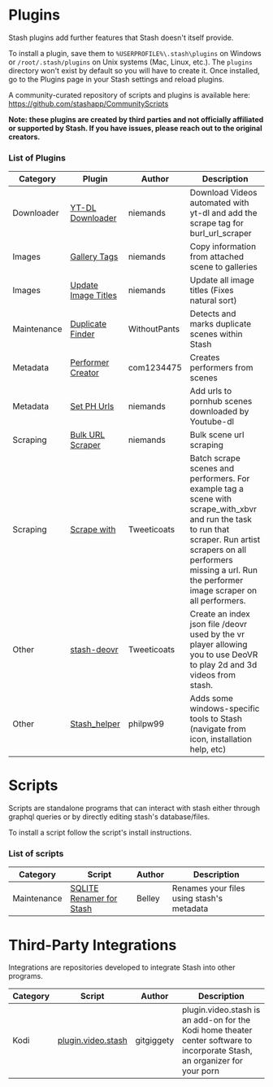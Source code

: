 # Plugins
Stash plugins add further features that Stash doesn't itself provide.

To install a plugin, save them to `%USERPROFILE%\.stash\plugins` on Windows or `/root/.stash/plugins` on Unix systems (Mac, Linux, etc.). The `plugins` directory won't exist by default so you will have to create it. Once installed, go to the Plugins page in your Stash settings and reload plugins.

A community-curated repository of scripts and plugins is available here: https://github.com/stashapp/CommunityScripts

**Note: these plugins are created by third parties and not officially affiliated or supported by Stash.  If you have issues, please reach out to the original creators.**

### List of Plugins

Category | Plugin | Author | Description
-|-|-|-
Downloader | [YT-DL Downloader](https://github.com/niemands/StashPlugins) | niemands | Download Videos automated with yt-dl and add the scrape tag for burl_url_scraper |
Images | [Gallery Tags](https://github.com/niemands/StashPlugins) | niemands | Copy information from attached scene to galleries   |
Images | [Update Image Titles](https://github.com/niemands/StashPlugins) | niemands | Update all image titles (Fixes natural sort)        |
Maintenance | [Duplicate Finder](https://github.com/WithoutPants/stash-plugin-duplicate-finder) | WithoutPants | Detects and marks duplicate scenes within Stash
Metadata | [Performer Creator](https://github.com/com1234475/stash-plugin-performer-creator) | com1234475 | Creates performers from scenes
Metadata | [Set PH Urls](https://github.com/niemands/StashPlugins) | niemands | Add urls to pornhub scenes downloaded by Youtube-dl |
Scraping | [Bulk URL Scraper](https://github.com/niemands/StashPlugins) | niemands | Bulk scene url scraping                             |
Scraping | [Scrape with](https://github.com/Tweeticoats/stash-plugin-scrape_with)|Tweeticoats | Batch scrape scenes and performers. For example tag a scene with scrape_with_xbvr and run the task to run that scraper. Run artist scrapers on all performers missing a url. Run the performer image scraper on all performers.
Other  | [stash-deovr](https://github.com/Tweeticoats/stash-deovr) | Tweeticoats | Create an index json file /deovr used by the vr player allowing you to use DeoVR to play 2d and 3d videos from stash.
Other | [Stash_helper](https://github.com/philpw99/Stash_Helper) | philpw99 | Adds some windows-specific tools to Stash (navigate from icon, installation help, etc)

# Scripts
Scripts are standalone programs that can interact with stash either through graphql queries or by directly editing stash's database/files.

To install a script follow the script's install instructions.

### List of scripts

Category | Script | Author | Description
-|-|-|-
Maintenance | [SQLITE Renamer for Stash](https://github.com/Belleyy/Stash-Renamer-Python) | Belley  | Renames your files using stash's metadata

# Third-Party Integrations
Integrations are repositories developed to integrate Stash into other programs.

Category | Script | Author | Description
-|-|-|-
Kodi | [plugin.video.stash](https://github.com/gitgiggety/plugin.video.stashn) | gitgiggety | plugin.video.stash is an add-on for the Kodi home theater center software to incorporate Stash, an organizer for your porn